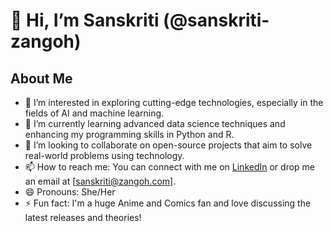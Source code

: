 # 👋 Hi, I’m Sanskriti (@sanskriti-zangoh)

## About Me
- 👀 I’m interested in exploring cutting-edge technologies, especially in the fields of AI and machine learning.
- 🌱 I’m currently learning advanced data science techniques and enhancing my programming skills in Python and R.
- 💞️ I’m looking to collaborate on open-source projects that aim to solve real-world problems using technology.
- 📫 How to reach me: You can connect with me on [LinkedIn](https://www.linkedin.com/in/sanskriti-singh-b1696b21b) or drop me an email at [sanskriti@zangoh.com].
- 😄 Pronouns: She/Her
- ⚡ Fun fact: I'm a huge Anime and Comics fan and love discussing the latest releases and theories!

<!---
sanskriti-zangoh/sanskriti-zangoh is a ✨ special ✨ repository because its `README.md` (this file) appears on your GitHub profile.
You can click the Preview link to take a look at your changes.
--->

